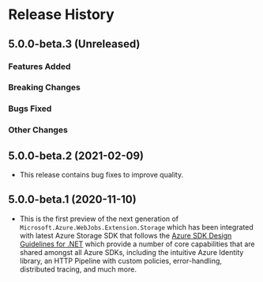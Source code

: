 # Release History

## 5.0.0-beta.3 (Unreleased)

### Features Added

### Breaking Changes

### Bugs Fixed

### Other Changes

## 5.0.0-beta.2 (2021-02-09)
- This release contains bug fixes to improve quality.

## 5.0.0-beta.1 (2020-11-10)
- This is the first preview of the next generation of `Microsoft.Azure.WebJobs.Extension.Storage` which has been integrated with latest Azure Storage SDK that follows the [Azure SDK Design Guidelines for .NET](https://azure.github.io/azure-sdk/dotnet_introduction.html) which provide a number of core capabilities that are shared amongst all Azure SDKs, including the intuitive Azure Identity library, an HTTP Pipeline with custom policies, error-handling, distributed tracing, and much more.
